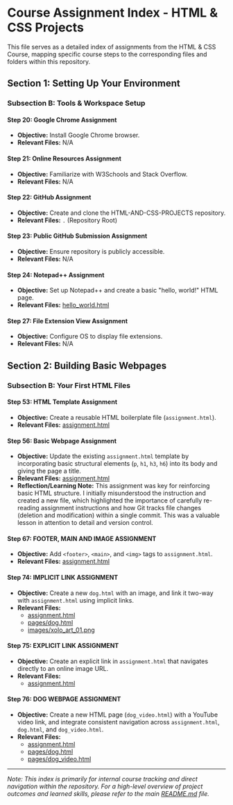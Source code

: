 # Course Assignment Index - HTML & CSS Projects

This file serves as a detailed index of assignments from the HTML & CSS Course, mapping specific course steps to the corresponding files and folders within this repository.

## Section 1: Setting Up Your Environment

### Subsection B: Tools & Workspace Setup

#### Step 20: Google Chrome Assignment
* **Objective:** Install Google Chrome browser.
* **Relevant Files:** N/A

#### Step 21: Online Resources Assignment
* **Objective:** Familiarize with W3Schools and Stack Overflow.
* **Relevant Files:** N/A

#### Step 22: GitHub Assignment
* **Objective:** Create and clone the HTML-AND-CSS-PROJECTS repository.
* **Relevant Files:** `.` (Repository Root)

#### Step 23: Public GitHub Submission Assignment
* **Objective:** Ensure repository is publicly accessible.
* **Relevant Files:** N/A

#### Step 24: Notepad++ Assignment
* **Objective:** Set up Notepad++ and create a basic "hello, world!" HTML page.
* **Relevant Files:** [hello_world.html](hello_world.html)

#### Step 27: File Extension View Assignment
* **Objective:** Configure OS to display file extensions.
* **Relevant Files:** N/A

## Section 2: Building Basic Webpages

### Subsection B: Your First HTML Files

#### Step 53: HTML Template Assignment
* **Objective:** Create a reusable HTML boilerplate file (`assignment.html`).
* **Relevant Files:** [assignment.html](assignment.html)

#### Step 56: Basic Webpage Assignment
* **Objective:** Update the existing `assignment.html` template by incorporating basic structural elements (`p`, `h1`, `h3`, `h6`) into its body and giving the page a title.
* **Relevant Files:** [assignment.html](assignment.html)
* **Reflection/Learning Note:** This assignment was key for reinforcing basic HTML structure. I initially misunderstood the instruction and created a new file, which highlighted the importance of carefully re-reading assignment instructions and how Git tracks file changes (deletion and modification) within a single commit. This was a valuable lesson in attention to detail and version control.

#### Step 67: FOOTER, MAIN AND IMAGE ASSIGNMENT
* **Objective:** Add `<footer>`, `<main>`, and `<img>` tags to `assignment.html`.
* **Relevant Files:** [assignment.html](assignment.html)

#### Step 74: IMPLICIT LINK ASSIGNMENT
* **Objective:** Create a new `dog.html` with an image, and link it two-way with `assignment.html` using implicit links.
* **Relevant Files:**
    * [assignment.html](assignment.html)
    * [pages/dog.html](pages/dog.html)
    * [images/xolo_art_01.png](images/xolo_art_01.png)

#### Step 75: EXPLICIT LINK ASSIGNMENT
* **Objective:** Create an explicit link in `assignment.html` that navigates directly to an online image URL.
* **Relevant Files:**
    * [assignment.html](assignment.html)

#### Step 76: DOG WEBPAGE ASSIGNMENT
* **Objective:** Create a new HTML page (`dog_video.html`) with a YouTube video link, and integrate consistent navigation across `assignment.html`, `dog.html`, and `dog_video.html`.
* **Relevant Files:**
    * [assignment.html](assignment.html)
    * [pages/dog.html](pages/dog.html)
    * [pages/dog_video.html](pages/dog_video.html)

---

*Note: This index is primarily for internal course tracking and direct navigation within the repository. For a high-level overview of project outcomes and learned skills, please refer to the main [README.md](README.md) file.*